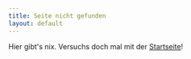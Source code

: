 ```yaml
---
title: Seite nicht gefunden
layout: default
---
```


Hier gibt's nix. Versuchs doch mal mit der [Startseite](/)!